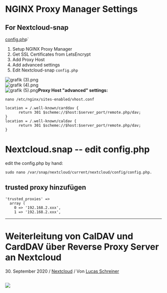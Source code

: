 # NGINX Proxy Manager Settings

## For Nextcloud-snap

[config.ph](http://config.ph)p\`

1.  Setup NGINX Proxy Manager
2. Get SSL Certificates from LetsEncrypt
3. Add Proxy Host
4. Add advanced settings
5. Edit Nextcloud-snap `config.php`

![grafik (3).png](.attachments.20252923/grafik%20%283%29.png)  
![grafik (4).png](.attachments.20252923/grafik%20%284%29.png)  
![grafik (5).png](.attachments.20252923/grafik%20%285%29.png)**Proxy Host "advanced" settings:**

```
nano /etc/nginx/sites-enabled/vhost.conf

location = /.well-known/carddav {
      return 301 $scheme://$host:$server_port/remote.php/dav;
}
location = /.well-known/caldav {
      return 301 $scheme://$host:$server_port/remote.php/dav;
}
```

# Nextcloud.snap -- edit config.php

edit the config.php by hand:

```
sudo nano /var/snap/nextcloud/current/nextcloud/config/config.php. 
```

## trusted proxy hinzufügen

```
'trusted_proxies' => 
  array (
    0 => '192.168.2.xxx',
    1 => '192.168.2.xxx',
```

---

# Weiterleitung von CalDAV und CardDAV über Reverse Proxy Server an Nextcloud

30\. September 2020 / [Nextcloud](https://www.schreiners-it.de/category/nextcloud/) / Von [Lucas Schreiner](https://www.schreiners-it.de/author/lucas/ "Alle Beiträge von Lucas Schreiner ansehen")

## ![](https://www.schreiners-it.de/wp-content/uploads/2020/09/Unbenannt.jpg)